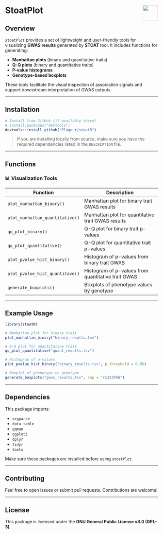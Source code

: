 # StoatPlot <img src="https://www.r-project.org/logo/Rlogo.png" align="right" height="50"/>

<!-- **Version**: 0.1.0  
**License**: GPL-3  
**Author**: Matis Alias-Bagarre  
**Contact**: matis.alias-bagarre@inserm.fr
-->

## Overview

`stoatPlot` provides a set of lightweight and user-friendly tools for visualizing **GWAS results** generated by **STOAT** tool. It includes functions for generating:

- **Manhattan plots** (binary and quantitative traits)
- **Q-Q plots** (binary and quantitative traits)
- **P-value histograms**
- **Genotype-based boxplots**

These tools facilitate the visual inspection of association signals and support downstream interpretation of GWAS outputs.

---

## Installation

```r
# Install from GitHub (if available there)
# install.packages("devtools")
devtools::install_github("Plogeur/stoatR")
````

> If you are installing locally from source, make sure you have the required dependencies listed in the `DESCRIPTION` file.

---

## Functions

### 📊 Visualization Tools

| Function                        | Description                                        |
| ------------------------------- | -------------------------------------------------- |
| `plot_manhattan_binary()`       | Manhattan plot for binary trait GWAS results       |
| `plot_manhattan_quantitative()` | Manhattan plot for quantitative trait GWAS results |
| `qq_plot_binary()`              | Q-Q plot for binary trait p-values                 |
| `qq_plot_quantitative()`        | Q-Q plot for quantitative trait p-values           |
| `plot_pvalue_hist_binary()`     | Histogram of p-values from binary trait GWAS       |
| `plot_pvalue_hist_quantitave()` | Histogram of p-values from quantitative trait GWAS |
| `generate_boxplots()`           | Boxplots of phenotype values by genotype           |

---

## Example Usage

```r
library(stoatR)

# Manhattan plot for binary trait
plot_manhattan_binary("binary_results.tsv")

# Q-Q plot for quantitative trait
qq_plot_quantitative("quant_results.tsv")

# Histogram of p-values
plot_pvalue_hist_binary("binary_results.tsv", p_threshold = 0.05)

# Boxplot of phenotype vs genotype
generate_boxplots("gwas_results.tsv", snp = "rs123456")
```

---

## Dependencies

This package imports:

* `argparse`
* `data.table`
* `qqman`
* `ggplot2`
* `dplyr`
* `tidyr`
* `tools`

Make sure these packages are installed before using `stoatPlot`.

---

## Contributing

Feel free to open issues or submit pull requests. Contributions are welcome!

---

## License

This package is licensed under the **GNU General Public License v3.0 (GPL-3)**.
